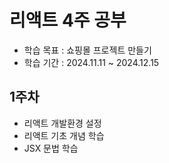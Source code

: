 # 리액트 4주 공부

* 학습 목표 : 쇼핑몰 프로젝트 만들기
* 학습 기간 : 2024.11.11 ~ 2024.12.15

## 1주차
- 리액트 개발환경 설정
- 리액트 기초 개념 학습
- JSX 문법 학습
